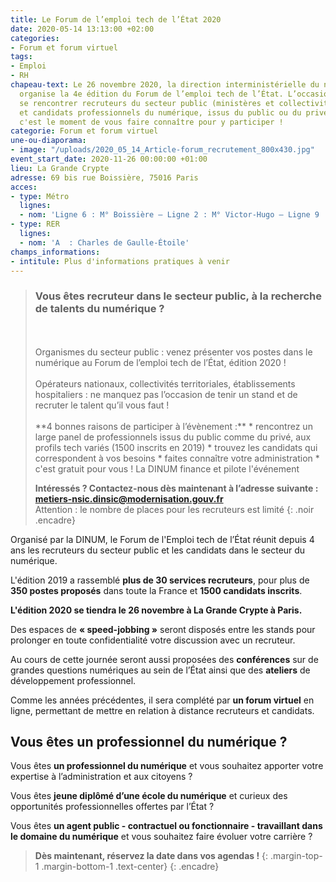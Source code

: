 ```yaml
---
title: Le Forum de l’emploi tech de l’État 2020
date: 2020-05-14 13:13:00 +02:00
categories:
- Forum et forum virtuel
tags:
- Emploi
- RH
chapeau-text: Le 26 novembre 2020, la direction interministérielle du numérique (DINUM)
  organise la 4e édition du Forum de l’emploi tech de l’État. L’occasion de faire
  se rencontrer recruteurs du secteur public (ministères et collectivités territoriales)
  et candidats professionnels du numérique, issus du public ou du privé. Recruteurs,
  c'est le moment de vous faire connaître pour y participer !
categorie: Forum et forum virtuel
une-ou-diaporama:
- image: "/uploads/2020_05_14_Article-forum_recrutement_800x430.jpg"
event_start_date: 2020-11-26 00:00:00 +01:00
lieu: La Grande Crypte
adresse: 69 bis rue Boissière, 75016 Paris
acces:
- type: Métro
  lignes:
  - nom: 'Ligne 6 : M° Boissière – Ligne 2 : M° Victor-Hugo – Ligne 9 : M° Trocadéro'
- type: RER
  lignes:
  - nom: 'A  : Charles de Gaulle-Étoile'
champs_informations:
- intitule: Plus d'informations pratiques à venir
---
```


> ### Vous êtes recruteur dans le secteur public, à la recherche de talents du numérique ?
> <br>
> <br>Organismes du secteur public : venez présenter vos postes dans le numérique au Forum de l’emploi tech de l’État, édition 2020 !
> <br>
> <br>Opérateurs nationaux, collectivités territoriales, établissements hospitaliers : ne manquez pas l’occasion de tenir un stand et de recruter le talent qu’il vous faut ! 
> <br>
> <br>**4 bonnes raisons de participer à l’évènement :**
> * rencontrez un large panel de professionnels issus du public comme du privé, aux profils tech variés (1500 inscrits en 2019)
> * trouvez les candidats qui correspondent à vos besoins
> * faites connaître votre administration
> * c'est gratuit pour vous ! La DINUM finance et pilote l'événement
> 
> **Intéressés ? Contactez-nous dès maintenant à l’adresse suivante : [metiers-nsic.dinsic@modernisation.gouv.fr](mailto:metiers-nsic.dinsic@modernisation.gouv.fr)**
> <br>Attention : le nombre de places pour les recruteurs est limité
{: .noir .encadre}


Organisé par la DINUM, le Forum de l'Emploi tech de l’État réunit depuis 4 ans les recruteurs du secteur public et les candidats dans le secteur du numérique.

L'édition 2019 a rassemblé **plus de 30 services recruteurs**, pour plus de **350 postes proposés** dans toute la France et **1500 candidats inscrits**.

**L'édition 2020 se tiendra le 26 novembre à La Grande Crypte à Paris.** 

Des espaces de **« speed-jobbing »** seront disposés entre les stands pour prolonger en toute confidentialité votre discussion avec un recruteur.

Au cours de cette journée seront aussi proposées des **conférences** sur de grandes questions numériques au sein de l’État ainsi que des **ateliers** de développement professionnel.

Comme les années précédentes, il sera complété par **un forum virtuel** en ligne, permettant de mettre en relation à distance recruteurs et candidats.


## Vous êtes un professionnel du numérique ?

Vous êtes **un professionnel du numérique** et vous souhaitez apporter votre expertise à l’administration et aux citoyens ?

Vous êtes **jeune diplômé d’une école du numérique** et curieux des opportunités professionnelles offertes par l’État ?

Vous êtes **un agent public - contractuel ou fonctionnaire - travaillant dans le domaine du numérique** et vous souhaitez faire évoluer votre carrière ?

> **Dès maintenant, réservez la date dans vos agendas !**
> {: .margin-top-1 .margin-bottom-1 .text-center} 
{: .encadre}
